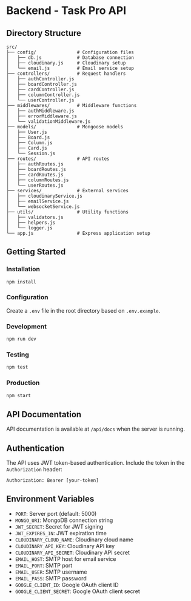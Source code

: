 # Backend - Task Pro API

## Directory Structure

```plaintext
src/
├── config/               # Configuration files
│   ├── db.js             # Database connection
│   ├── cloudinary.js     # Cloudinary setup
│   └── email.js          # Email service setup
├── controllers/          # Request handlers
│   ├── authController.js
│   ├── boardController.js
│   ├── cardController.js
│   ├── columnController.js
│   └── userController.js
├── middlewares/          # Middleware functions
│   ├── authMiddleware.js
│   ├── errorMiddleware.js
│   └── validationMiddleware.js
├── models/               # Mongoose models
│   ├── User.js
│   ├── Board.js
│   ├── Column.js
│   ├── Card.js
│   └── Session.js
├── routes/               # API routes
│   ├── authRoutes.js
│   ├── boardRoutes.js
│   ├── cardRoutes.js
│   ├── columnRoutes.js
│   └── userRoutes.js
├── services/             # External services
│   ├── cloudinaryService.js
│   ├── emailService.js
│   └── websocketService.js
├── utils/                # Utility functions
│   ├── validators.js
│   ├── helpers.js
│   └── logger.js
└── app.js                # Express application setup
```

## Getting Started

### Installation

```bash
npm install
```

### Configuration

Create a `.env` file in the root directory based on `.env.example`.

### Development

```bash
npm run dev
```

### Testing

```bash
npm test
```

### Production

```bash
npm start
```

## API Documentation

API documentation is available at `/api/docs` when the server is running.

## Authentication

The API uses JWT token-based authentication. Include the token in the `Authorization` header:

```
Authorization: Bearer [your-token]
```

## Environment Variables

- `PORT`: Server port (default: 5000)
- `MONGO_URI`: MongoDB connection string
- `JWT_SECRET`: Secret for JWT signing
- `JWT_EXPIRES_IN`: JWT expiration time
- `CLOUDINARY_CLOUD_NAME`: Cloudinary cloud name
- `CLOUDINARY_API_KEY`: Cloudinary API key
- `CLOUDINARY_API_SECRET`: Cloudinary API secret
- `EMAIL_HOST`: SMTP host for email service
- `EMAIL_PORT`: SMTP port
- `EMAIL_USER`: SMTP username
- `EMAIL_PASS`: SMTP password
- `GOOGLE_CLIENT_ID`: Google OAuth client ID
- `GOOGLE_CLIENT_SECRET`: Google OAuth client secret
